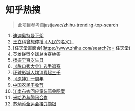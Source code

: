 # 知乎热搜

> 此项目参考自[justjavac/zhihu-trending-top-search](https://github.com/justjavac/zhihu-trending-top-search/blob/main/utils.ts)

<!-- BEGIN -->
  <!-- 最后更新时间:Fri Sep 24 2021 10:11:45 GMT+0000 (Coordinated Universal Time) -->
  1. [迪迦奥特曼下架](https://www.zhihu.com/search?q=迪迦奥特曼)
1. [王立科曾想停播《人民的名义》](https://www.zhihu.com/search?q=王立科)
1. [任天堂直面会](https://www.zhihu.com/search?q= 任天堂)
1. [英雄联盟全球总决赛抽签](https://www.zhihu.com/search?q=s11)
1. [杨振宁百岁生日](https://www.zhihu.com/search?q=杨振宁)
1. [《脱口秀大会》选手退赛](https://www.zhihu.com/search?q=脱口秀大会)
1. [环球影城人均消费超三千 ](https://www.zhihu.com/search?q=环球影城)
1. [《原神》一周年](https://www.zhihu.com/search?q=原神)
1. [中国农民丰收节](https://www.zhihu.com/search?q=中国农民丰收节)
1. [江南布衣回应童装邪典图案](https://www.zhihu.com/search?q=江南布衣)
1. [米哈游与腾讯合作](https://www.zhihu.com/search?q=米哈游)
1. [苏炳添全运会接力摘银](https://www.zhihu.com/search?q=苏炳添)
  <!-- END -->